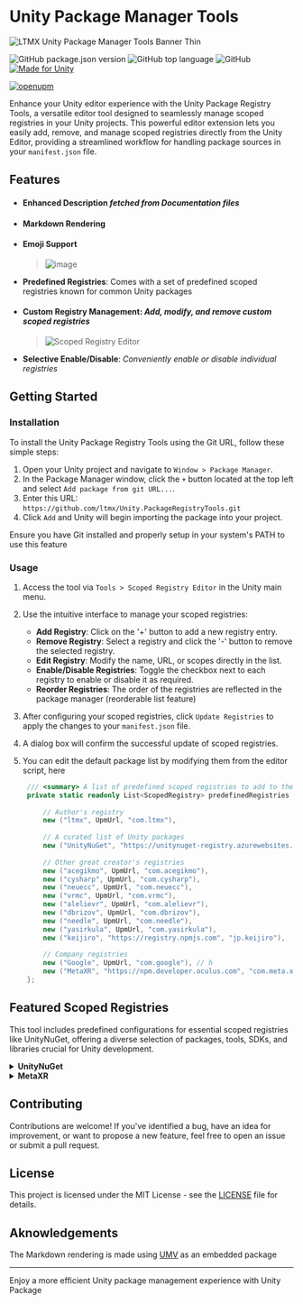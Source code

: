 # Unity Package Manager Tools

![LTMX Unity Package Manager Tools Banner Thin](https://github.com/ltmx/Unity.PackageManagerTools/assets/47640688/3677b97d-2bea-44ff-8bb6-7aee4f27ada2)


![GitHub package.json version](https://img.shields.io/github/package-json/v/ltmx/Unity.PackageManagerTools?color=blueviolet)
![GitHub top language](https://img.shields.io/github/languages/top/ltmx/Unity.PackageManagerTools?color=success)
![GitHub](https://img.shields.io/github/license/ltmx/Unity.PackageManagerTools)
[![Made for Unity](https://img.shields.io/badge/Made%20for-Unity-57b9d3.svg?logo=unity&color=blueviolet)](https://unity3d.com)

[![openupm](https://img.shields.io/npm/v/com.ltmx.unity.package-manager.tools?label=openupm&registry_uri=https://package.openupm.com)](https://openupm.com/packages/com.ltmx.package-manager.tools)



Enhance your Unity editor experience with the Unity Package Registry Tools, a versatile editor tool designed to seamlessly manage scoped registries in your Unity projects. This powerful editor extension lets you easily add, remove, and manage scoped registries directly from the Unity Editor, providing a streamlined workflow for handling package sources in your `manifest.json` file.

## Features

- #### Enhanced Description *fetched from Documentation files*
- #### Markdown Rendering
- #### Emoji Support
    > ![image](https://github.com/ltmx/Unity.PackageManagerTools/assets/47640688/71953d0c-9985-427a-bef0-b29c986793c5)

- **Predefined Registries**: Comes with a set of predefined scoped registries known for common Unity packages
- #### **Custom Registry Management**: *Add, modify, and remove custom scoped registries*
    > ![Scoped Registry Editor](https://github.com/ltmx/Unity.PackageManagerTools/assets/47640688/55393bf6-0efa-4290-adc6-c7605c4d2cc6)
- **Selective Enable/Disable**: *Conveniently enable or disable individual registries*




## Getting Started

### Installation

To install the Unity Package Registry Tools using the Git URL, follow these simple steps:

1. Open your Unity project and navigate to `Window > Package Manager`.
2. In the Package Manager window, click the `+` button located at the top left and select `Add package from git URL...`.
3. Enter this URL: `https://github.com/ltmx/Unity.PackageRegistryTools.git`
4. Click `Add` and Unity will begin importing the package into your project.

Ensure you have Git installed and properly setup in your system's PATH to use this feature
### Usage

1. Access the tool via `Tools > Scoped Registry Editor` in the Unity main menu.
2. Use the intuitive interface to manage your scoped registries:
    - **Add Registry**: Click on the '+' button to add a new registry entry.
    - **Remove Registry**: Select a registry and click the '-' button to remove the selected registry.
    - **Edit Registry**: Modify the name, URL, or scopes directly in the list.
    - **Enable/Disable Registries**: Toggle the checkbox next to each registry to enable or disable it as required.
    - **Reorder Registries**: The order of the registries are reflected in the package manager (reorderable list feature)
3. After configuring your scoped registries, click `Update Registries` to apply the changes to your `manifest.json` file.
4. A dialog box will confirm the successful update of scoped registries.
5. You can edit the default package list by modifying them from the editor script, here
   
   ```cs
    /// <summary> A list of predefined scoped registries to add to the manifest.json file. </summary>
    private static readonly List<ScopedRegistry> predefinedRegistries = new List<ScopedRegistry>() {
        
        // Author's registry
        new ("ltmx", UpmUrl, "com.ltmx"),
        
        // A curated list of Unity packages
        new ("UnityNuGet", "https://unitynuget-registry.azurewebsites.net", "org.nuget"),
        
        // Other great creator's registries
        new ("acegikmo", UpmUrl, "com.acegikmo"),
        new ("cysharp", UpmUrl, "com.cysharp"),
        new ("neuecc", UpmUrl, "com.neuecc"),
        new ("vrmc", UpmUrl, "com.vrmc"),
        new ("alelievr", UpmUrl, "com.alelievr"),
        new ("dbrizov", UpmUrl, "com.dbrizov"),
        new ("needle", UpmUrl, "com.needle"),
        new ("yasirkula", UpmUrl, "com.yasirkula"),
        new ("keijiro", "https://registry.npmjs.com", "jp.keijiro"),
        
        // Company registries
        new ("Google", UpmUrl, "com.google"), // h
        new ("MetaXR", "https://npm.developer.oculus.com", "com.meta.xr"),
    };
   ```

## Featured Scoped Registries

This tool includes predefined configurations for essential scoped registries like UnityNuGet, offering a diverse selection of packages, tools, SDKs, and libraries crucial for Unity development.

<details>
<summary><strong>UnityNuGet</strong></summary>

UnityNuGet offers a bridge to NuGet packages, allowing Unity developers to easily integrate thousands of .NET libraries into their projects. It's particularly useful for projects that rely on advanced .NET features or external .NET libraries.

**Registry Details**
- **Name**: UnityNuGet
- **URL**: `https://unitynuget-registry.azurewebsites.net`
- **Scopes**: `org.nuget`

</details>

<details>
<summary><strong>MetaXR</strong></summary>

The MetaXR Scoped Registry is a must-have for developers working on VR and AR applications, especially those targeting Oculus devices. It provides access to Oculus SDKs and tools essential for VR development.

**Registry Details**
- **Name**: MetaXR
- **URL**: `https://npm.developer.oculus.com`
- **Scopes**: `com.meta.xr`

</details>



## Contributing

Contributions are welcome! If you've identified a bug, have an idea for improvement, or want to propose a new feature, feel free to open an issue or submit a pull request.

## License

This project is licensed under the MIT License - see the [LICENSE](LICENSE) file for details.

## Aknowledgements

The Markdown rendering is made using [UMV](https://github.com/gwaredd/UnityMarkdownViewer) as an embedded package

---

Enjoy a more efficient Unity package management experience with Unity Package
